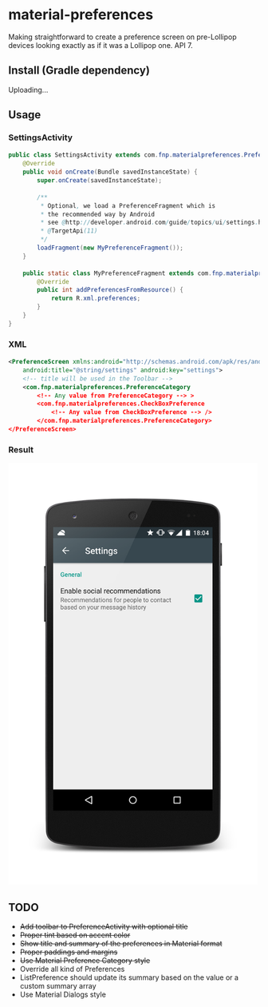 # material-preferences
Making straightforward to create a preference screen on pre-Lollipop devices looking exactly as if it was a Lollipop one. API 7.

## Install (Gradle dependency)

Uploading...

## Usage
### SettingsActivity
```java
public class SettingsActivity extends com.fnp.materialpreferences.PreferenceActivity {
    @Override
    public void onCreate(Bundle savedInstanceState) {
        super.onCreate(savedInstanceState);
        
        /**
         * Optional, we load a PreferenceFragment which is 
         * the recommended way by Android 
         * see @http://developer.android.com/guide/topics/ui/settings.html#Fragment
         * @TargetApi(11)
         */
        loadFragment(new MyPreferenceFragment());
    }

    public static class MyPreferenceFragment extends com.fnp.materialpreferences.PreferenceFragment {
        @Override
        public int addPreferencesFromResource() {
            return R.xml.preferences;
        }
    }
}
```

### XML
```xml
<PreferenceScreen xmlns:android="http://schemas.android.com/apk/res/android"
    android:title="@string/settings" android:key="settings">
    <!-- title will be used in the Toolbar -->
    <com.fnp.materialpreferences.PreferenceCategory
        <!-- Any value from PreferenceCategory --> >
        <com.fnp.materialpreferences.CheckBoxPreference
            <!-- Any value from CheckBoxPreference --> />
        </com.fnp.materialpreferences.PreferenceCategory>
</PreferenceScreen>
```

### Result
<img src=assets/result-1.png width=500 height=845 />

## TODO
- ~~Add toolbar to PreferenceActivity with optional title~~
- ~~Proper tint based on accent color~~
- ~~Show title and summary of the preferences in Material format~~
- ~~Proper paddings and margins~~
- ~~Use Material Preference Category style~~
- Override all kind of Preferences
- ListPreference should update its summary based on the value or a custom summary array
- Use Material Dialogs style
